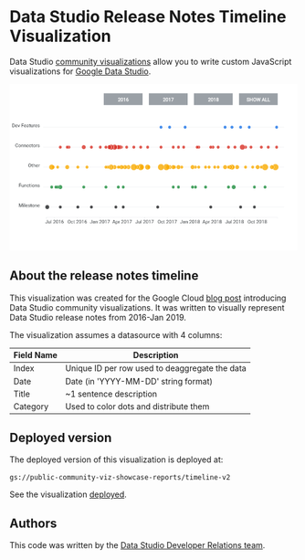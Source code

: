 # Data Studio Release Notes Timeline Visualization

Data Studio [community visualizations][community viz] allow you to write custom
JavaScript visualizations for [Google Data Studio][datastudio].

![Data Studio Release Notes](./src/release-notes-screenshot.png)

## About the release notes timeline

This visualization was created for the Google Cloud [blog post] introducing Data Studio community visualizations. It was written to visually represent Data Studio release notes from 2016-Jan 2019.

The visualization assumes a datasource with 4 columns:

| Field Name | Description                                    |
| ---------- | ---------------                                |
| Index      | Unique ID per row used to deaggregate the data |
| Date       | Date (in 'YYYY-MM-DD' string format)           |
| Title      | ~1 sentence description                        |
| Category   | Used to color dots and distribute them                                               |

## Deployed version

The deployed version of this visualization is deployed at:

```
gs://public-community-viz-showcase-reports/timeline-v2
```

See the visualization [deployed].

## Authors

This code was written by the [Data Studio Developer Relations team][community viz].

[community viz]: http://developers.google.com/datastudio/visualization
[datastudio]: https://datastudio.google.com
[blog post]: https://cloud.google.com/blog/products/data-analytics/build-custom-data-viz-with-data-studio-community-visualizations
[deployed]: https://datastudio.google.com/c/u/0/reporting/1A_n0bUPX6wsVcAF2TqwIocBBRA962som/page/cMuf
